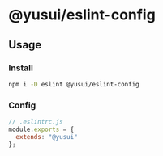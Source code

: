 # @yusui/eslint-config

## Usage

### Install

```bash
npm i -D eslint @yusui/eslint-config
```

### Config

```js
// .eslintrc.js
module.exports = {
  extends: "@yusui"
};
```

